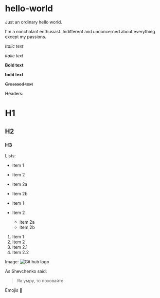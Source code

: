 # hello-world
Just an ordinary hello world.

I'm a nonchalant enthusiast. Indifferent and unconcerned about everything except my passions.

*Italic text* 

_italic text_

**Bold text**

__bold text__

~~Crosssed text~~

Headers:
# H1
## H2
### H3

Lists:
* Item 1
* Item 2
 * Item 2a
 * Item 2b
 
* Item 1
* Item 2
  * Item 2a
  * Item 2b
 
1. Item 1
1. Item 2
 1. Item 2.1
 1. Item 2.2
 
Image:
![Git hub logo](https://assets-cdn.github.com/images/modules/open_graph/github-mark.png)

As Shevchenko said:
> Як умру,
> то поховайте

Emojis
:poop:
